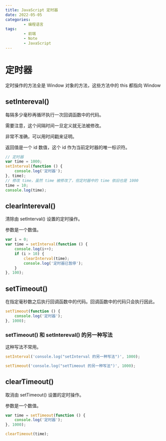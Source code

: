 ```yaml
---
title: JavaScript 定时器
date: 2022-05-05
categories:
        - 编程语言
tags:
        - 前端
        - Note
        - JavaScript
---
```


# 定时器

定时操作的方法全是 Window 对象的方法，这些方法中的 this 都指向 Window

## setIntereval()

每隔多少毫秒再循环执行一次回调函数中的代码。

需要注意，这个间隔时间一旦定义就无法被修改。

非常不准确，可以用时间戳来证明。

返回值是一个 id 数值，这个 id 作为当前定时器的唯一标识符。

```js
// 定时器
var time = 1000;
setInterval(function () {
	console.log('定时器');
}, time);
// 修改 time，虽然 time 被修改了，但定时器中的 time 依旧也是 1000
time = 10;
console.log(time);
```

## clearIntereval()

清除由 setInterval() 设置的定时操作。

参数是一个数值。

```js
var i = 0;
var time = setInterval(function () {
	console.log(i++);
	if (i > 10) {
		clearInterval(time);
		console.log('定时器已暂停');
	}
}, 100);
```

## setTimeout()

在指定毫秒数之后执行回调函数中的代码。回调函数中的代码只会执行因此。

```js
setTimeout(function () {
	console.log('定时器');
}, 1000);
```

### setTimeout() 和 setIntereval() 的另一种写法

这种写法不常用。

```js
setInterval('console.log("setInterval 的另一种写法")', 1000);

setTimeout('console.log("setTimeout 的另一种写法")', 1000);
```

## clearTimeout()

取消由 setTimeout() 设置的定时操作。

参数是一个数值。

```js
var time = setTimeout(function () {
	console.log('定时器');
}, 1000);

clearTimeout(time);
```

###
